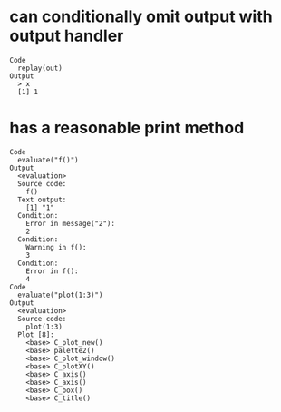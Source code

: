# can conditionally omit output with output handler

    Code
      replay(out)
    Output
      > x
      [1] 1

# has a reasonable print method

    Code
      evaluate("f()")
    Output
      <evaluation>
      Source code: 
        f()
      Text output: 
        [1] "1"
      Condition: 
        Error in message("2"):
        2
      Condition: 
        Warning in f():
        3
      Condition: 
        Error in f():
        4
    Code
      evaluate("plot(1:3)")
    Output
      <evaluation>
      Source code: 
        plot(1:3)
      Plot [8]:
        <base> C_plot_new()
        <base> palette2()
        <base> C_plot_window()
        <base> C_plotXY()
        <base> C_axis()
        <base> C_axis()
        <base> C_box()
        <base> C_title()


